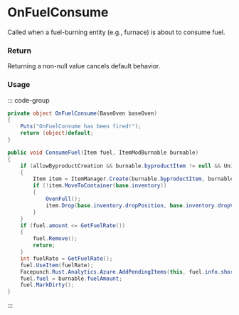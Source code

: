 # OnFuelConsume
<Badge type="info" text="Fuel"/><Badge type="danger" text="Carbon Compatible"/><Badge type="warning" text="Oxide Compatible"/>
Called when a fuel-burning entity (e.g., furnace) is about to consume fuel.

### Return
Returning a non-null value cancels default behavior.

### Usage
::: code-group
```csharp [Example]
private object OnFuelConsume(BaseOven baseOven)
{
	Puts("OnFuelConsume has been fired!");
	return (object)default;
}
```
```csharp [Source — Assembly-CSharp @ BaseOven]
public void ConsumeFuel(Item fuel, ItemModBurnable burnable)
{
	if (allowByproductCreation && burnable.byproductItem != null && UnityEngine.Random.Range(0f, 1f) > burnable.byproductChance)
	{
		Item item = ItemManager.Create(burnable.byproductItem, burnable.byproductAmount * GetCharcoalRate(), 0uL);
		if (!item.MoveToContainer(base.inventory))
		{
			OvenFull();
			item.Drop(base.inventory.dropPosition, base.inventory.dropVelocity);
		}
	}
	if (fuel.amount <= GetFuelRate())
	{
		fuel.Remove();
		return;
	}
	int fuelRate = GetFuelRate();
	fuel.UseItem(fuelRate);
	Facepunch.Rust.Analytics.Azure.AddPendingItems(this, fuel.info.shortname, fuelRate, "smelt");
	fuel.fuel = burnable.fuelAmount;
	fuel.MarkDirty();
}

```
:::
